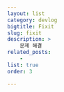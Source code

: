 ```yaml
---
layout: list
category: devlog
bigtitle: Fixit
slug: fixit
description: >
    문제 해결
related_posts:
    - 
list: true
order: 3

---
```


